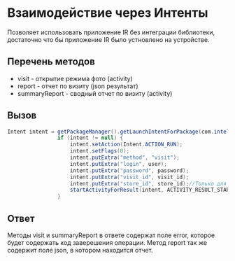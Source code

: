 # Взаимодействие через Интенты
Позволяет использовать приложение IR без интеграции библиотеки, достаточно что бы приложение IR было устновлено на устройстве.

## Перечень методов
- visit - открытие режима фото (activity)   
- report - отчет по визиту (json результат)
- summaryReport - сводный отчет по визиту (activity)

## Вызов
```java
Intent intent = getPackageManager().getLaunchIntentForPackage(com.intelligenceretail.www.pilot);
                if (intent != null) {
                    intent.setAction(Intent.ACTION_RUN);
                    intent.setFlags(0);
                    intent.putExtra("method", "visit");
                    intent.putExtra("login", user);
                    intent.putExtra("password", password);
                    intent.putExtra("visit_id", visit_id);
                    intent.putExtra("store_id", store_id);//Только для метода visit
                    startActivityForResult(intent, ACTIVITY_RESULT_START_IR_VISIT);
                }
```

## Ответ
Методы visit и summaryReport в ответе содержат поле error, которое будет содержать код заверешения операции.
Метод report так же содержит поле json, в котором находится отчет.